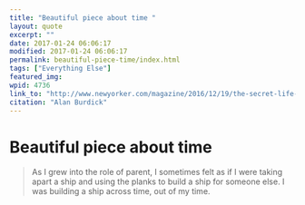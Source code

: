 ```yaml
---
title: "Beautiful piece about time "
layout: quote
excerpt: ""
date: 2017-01-24 06:06:17
modified: 2017-01-24 06:06:17
permalink: beautiful-piece-time/index.html
tags: ["Everything Else"]
featured_img: 
wpid: 4736
link_to: "http://www.newyorker.com/magazine/2016/12/19/the-secret-life-of-time"
citation: "Alan Burdick"
---
```


# Beautiful piece about time 

> As I grew into the role of parent, I sometimes felt as if I were taking apart a ship and using the planks to build a ship for someone else. I was building a ship across time, out of my time.<span class="rangySelectionBoundary" id="selectionBoundary_1485237896165_22440973576388235" style="line-height: 0; display: none;"></span>